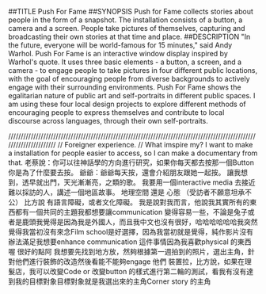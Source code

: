 ##TITLE
Push For Fame
##SYNOPSIS
Push for Fame collects stories about people in the form of a snapshot. The installation consists of a button, a camera and a screen. People take pictures of themselves, capturing and broadcasting their own stories at that time and place. 
##DESCRIPTION
"In the future, everyone will be world-famous for 15 minutes," said Andy Warhol. Push For Fame is an interactive window display inspired by Warhol's quote. It uses three basic elements - a button, a screen, and a camera - to engage people to take pictures in four different public locations, with the goal of encouraging people from diverse backgrounds to actively engage with their surrounding environments. Push For Fame shows the egalitarian nature of public art and self-portraits in different public spaces. I am using these four local design projects to explore different methods of encouraging people to express themselves and contribute to local discourse across languages, through their own self-portraits.


//////////////////////////////////////////////////////////////////////////////////////////////////////////////////////
// Foreigner experience.
// What imspire my? I want to make a installation for people easier to access, so I can make a documentary from that.
老蔡說：你可以往神話學的方向進行研究，如果你每天都去按那一個Button 你是為了什麼要去按。
爺爺：爺爺每天按，還會介紹朋友跟她一起按。
讓我想到，透早就出門，天光漸漸亮，之類的歌。
我要用一個interactive media 去接近難以採訪的人，講述一個地區故事。
地理空間 還是 心態 （受訪者不願意坦承不公）
比方說 有語言障礙，或者文化障礙。
我是說對我而言，他說我其實所有的東西都有一個共同的主題我都想要讓communication 變得容易一些，不論是兔子或者是鹿頭我覺得是因為我是外國人，而且我中文也沒有很好，哈哈哈哈哈哈我突然覺得我當初沒有來念Film school是好選擇，因為我當初就是覺得，純作影片沒有辦法滿足我想要enhance communication 這件事情因為我喜歡physical 的東西
喔 很好的點阿
我想要先找到地方放，然夠根據第一週拍到的照片，選出主角，針對他們進行裝飾的改造然後看能不能夠engage 他們
裝置拉，比方說，如果在理髮店，我可以改變Code or 改變button 的樣式進行第二輪的測試，看我有沒有達到我的目標對象目標對象就是我選出來的主角Corner story 的主角
